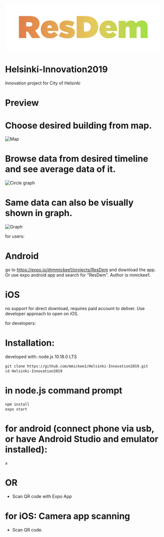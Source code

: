 ![LOGO](https://raw.githubusercontent.com/mmickee1/Helsinki-Innovation2019/master/assets/resdem.png?token=AH35XWUBCWSQIM45RRWMJRK57R75Y)

# Helsinki-Innovation2019
Innovation project for City of Helsinki

# Preview

# Choose desired building from map.
![Map](https://i.pinimg.com/originals/17/79/03/17790375987154f503015622461d9545.jpg)


# Browse data from desired timeline and see average data of it. 
![Circle graph](https://i.pinimg.com/originals/c9/92/e9/c992e97f7180ae90d3e23f26fb3310ad.jpg)


# Same data can also be visually shown in graph.
![Graph](https://i.pinimg.com/originals/db/fa/fc/dbfafce14ee4d5b546228b889e04548e.jpg)



for users:
# Android 
go to https://expo.io/@mmickee1/projects/ResDem and download the app. Or use expo android app and search for "ResDem". 
Author is mmickee1.

# iOS
no support for direct download, requires paid account to deliver. Use developer approach to open on iOS.




for developers:
# Installation: 
developed with: 
node.js 10.18.0 LTS
```
git clone https://github.com/mmickee1/Helsinki-Innovation2019.git
cd Helsinki-Innovation2019
```

# in node.js command prompt
```
npm install
expo start 
```
# for android (connect phone via usb, or have Android Studio and emulator installed):
```
a 
```
# OR 
- Scan QR code with Expo App

# for iOS: Camera app scanning
- Scan QR code.
